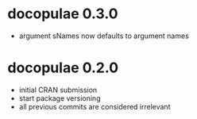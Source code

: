 # docopulae 0.3.0

* argument sNames now defaults to argument names

# docopulae 0.2.0

* initial CRAN submission
* start package versioning
* all previous commits are considered irrelevant
